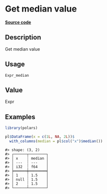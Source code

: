 
# Get median value

[**Source code**](https://github.com/pola-rs/r-polars/tree/main/R/#L)

## Description

Get median value

## Usage

<pre><code class='language-R'>Expr_median
</code></pre>

## Value

Expr

## Examples

``` r
library(polars)

pl$DataFrame(x = c(1L, NA, 2L))$
  with_columns(median = pl$col("x")$median())
```

    #> shape: (3, 2)
    #> ┌──────┬────────┐
    #> │ x    ┆ median │
    #> │ ---  ┆ ---    │
    #> │ i32  ┆ f64    │
    #> ╞══════╪════════╡
    #> │ 1    ┆ 1.5    │
    #> │ null ┆ 1.5    │
    #> │ 2    ┆ 1.5    │
    #> └──────┴────────┘
